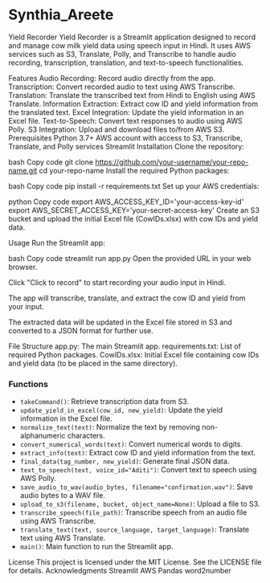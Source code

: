 # Synthia_Areete
Yield Recorder
Yield Recorder is a Streamlit application designed to record and manage cow milk yield data using speech input in Hindi. It uses AWS services such as S3, Translate, Polly, and Transcribe to handle audio recording, transcription, translation, and text-to-speech functionalities.

Features
Audio Recording: Record audio directly from the app.
Transcription: Convert recorded audio to text using AWS Transcribe.
Translation: Translate the transcribed text from Hindi to English using AWS Translate.
Information Extraction: Extract cow ID and yield information from the translated text.
Excel Integration: Update the yield information in an Excel file.
Text-to-Speech: Convert text responses to audio using AWS Polly.
S3 Integration: Upload and download files to/from AWS S3.
Prerequisites
Python 3.7+
AWS account with access to S3, Transcribe, Translate, and Polly services
Streamlit
Installation
Clone the repository:

bash
Copy code
git clone https://github.com/your-username/your-repo-name.git
cd your-repo-name
Install the required Python packages:

bash
Copy code
pip install -r requirements.txt
Set up your AWS credentials:

python
Copy code
export AWS_ACCESS_KEY_ID='your-access-key-id'
export AWS_SECRET_ACCESS_KEY='your-secret-access-key'
Create an S3 bucket and upload the initial Excel file (CowIDs.xlsx) with cow IDs and yield data.

Usage
Run the Streamlit app:

bash
Copy code
streamlit run app.py
Open the provided URL in your web browser.

Click "Click to record" to start recording your audio input in Hindi.

The app will transcribe, translate, and extract the cow ID and yield from your input.

The extracted data will be updated in the Excel file stored in S3 and converted to a JSON format for further use.

File Structure
app.py: The main Streamlit app.
requirements.txt: List of required Python packages.
CowIDs.xlsx: Initial Excel file containing cow IDs and yield data (to be placed in the same directory).

### Functions

- `takeCommand()`: Retrieve transcription data from S3.
- `update_yield_in_excel(cow_id, new_yield)`: Update the yield information in the Excel file.
- `normalize_text(text)`: Normalize the text by removing non-alphanumeric characters.
- `convert_numerical_words(text)`: Convert numerical words to digits.
- `extract_info(text)`: Extract cow ID and yield information from the text.
- `final_data(tag_number, new_yield)`: Generate final JSON data.
- `text_to_speech(text, voice_id="Aditi")`: Convert text to speech using AWS Polly.
- `save_audio_to_wav(audio_bytes, filename="confirmation.wav")`: Save audio bytes to a WAV file.
- `upload_to_s3(filename, bucket, object_name=None)`: Upload a file to S3.
- `transcribe_speech(file_path)`: Transcribe speech from an audio file using AWS Transcribe.
- `translate_text(text, source_language, target_language)`: Translate text using AWS Translate.
- `main()`: Main function to run the Streamlit app.


License
This project is licensed under the MIT License. See the LICENSE file for details.
Acknowledgments
Streamlit
AWS
Pandas
word2number

